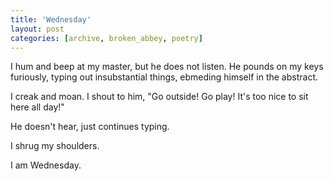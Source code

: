 ```yaml
---
title: 'Wednesday'
layout: post
categories: [archive, broken_abbey, poetry]
---
```

I hum and beep at my master, but he does not listen. He pounds on my
keys furiously, typing out insubstantial things, ebmeding himself in the
abstract.

I creak and moan. I shout to him, "Go outside! Go play! It's too nice to
sit here all day!"

He doesn't hear, just continues typing.

I shrug my shoulders.

I am Wednesday.